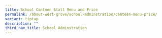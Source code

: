 ```yaml
---
title: School Canteen Stall Menu and Price
permalink: /about-west-grove/school-adminstration/canteen-menu-price/
variant: tiptap
description: ""
third_nav_title: School Adminstration
---
```

